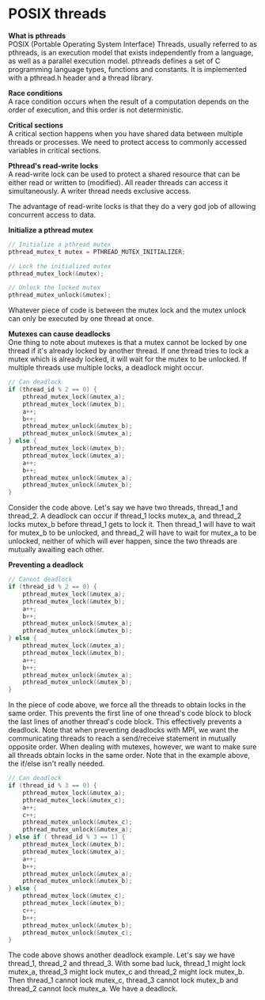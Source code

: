 # POSIX threads

**What is pthreads**\
POSIX (Portable Operating System Interface) Threads, usually referred to as pthreads, is an execution model that exists independently from a language, as well as a parallel execution model. pthreads defines a set of C programming language types, functions and constants. It is implemented with a pthread.h header and a thread library.

**Race conditions**\
A race condition occurs when the result of a computation depends on the order of execution, and this order is not deterministic.

**Critical sections**\
A critical section happens when you have shared data between multiple threads or processes. We need to protect access to commonly accessed variables in critical sections.

**Pthread's read-write locks**\
A read-write lock can be used to protect a shared resource that can be either read or written to (modified). All reader threads can access it simultaneously. A writer thread needs exclusive access.

The advantage of read-write locks is that they do a very god job of allowing concurrent access to data.

**Initialize a pthread mutex**
```C
// Initialize a pthread mutex
pthread_mutex_t mutex = PTHREAD_MUTEX_INITIALIZER;
```
```C
// Lock the initialized mutex
pthread_mutex_lock(&mutex);
```
```C
// Unlock the locked mutex
pthread_mutex_unlock(&mutex);
```
Whatever piece of code is between the mutex lock and the mutex unlock can only be executed by one thread at once.

**Mutexes can cause deadlocks**\
One thing to note about mutexes is that a mutex cannot be locked by one thread if it's already locked by another thread. If one thread tries to lock a mutex which is already locked, it will wait for the mutex to be unlocked. If multiple threads use multiple locks, a deadlock might occur.
```C
// Can deadlock
if (thread_id % 2 == 0) {
    pthread_mutex_lock(&mutex_a);
    pthread_mutex_lock(&mutex_b);
    a++;
    b++;
    pthread_mutex_unlock(&mutex_b);
    pthread_mutex_unlock(&mutex_a);
} else {
    pthread_mutex_lock(&mutex_b);
    pthread_mutex_lock(&mutex_a);
    a++;
    b++;
    pthread_mutex_unlock(&mutex_a);
    pthread_mutex_unlock(&mutex_b);
}
```
Consider the code above. Let's say we have two threads, thread_1 and thread_2. A deadlock can occur if thread_1 locks mutex_a, and thread_2 locks mutex_b before thread_1 gets to lock it. Then thread_1 will have to wait for mutex_b to be unlocked, and thread_2 will have to wait for mutex_a to be unlocked, neither of which will ever happen, since the two threads are mutually awaiting each other.

**Preventing a deadlock**
```C
// Cannot deadlock
if (thread_id % 2 == 0) {
    pthread_mutex_lock(&mutex_a);
    pthread_mutex_lock(&mutex_b);
    a++;
    b++;
    pthread_mutex_unlock(&mutex_a);
    pthread_mutex_unlock(&mutex_b);
} else {
    pthread_mutex_lock(&mutex_a);
    pthread_mutex_lock(&mutex_b);
    a++;
    b++;
    pthread_mutex_unlock(&mutex_a);
    pthread_mutex_unlock(&mutex_b);
}
```
In the piece of code above, we force all the threads to obtain locks in the same order. This prevents the first line of one thread's code block to block the last lines of another thread's code block. This effectively prevents a deadlock. Note that when preventing deadlocks with MPI, we want the communicating threads to reach a send/receive statement in mutually opposite order. When dealing with mutexes, however, we want to make sure all threads obtain locks in the same order. Note that in the example above, the if/else isn't really needed.

```C
// Can deadlock
if (thread_id % 3 == 0) {
    pthread_mutex_lock(&mutex_a);
    pthread_mutex_lock(&mutex_c);
    a++;
    c++;
    pthread_mutex_unlock(&mutex_c);
    pthread_mutex_unlock(&mutex_a);
} else if ( thread_id % 3 == 1) {
    pthread_mutex_lock(&mutex_b);
    pthread_mutex_lock(&mutex_a);
    a++;
    b++;
    pthread_mutex_unlock(&mutex_a);
    pthread_mutex_unlock(&mutex_b);
} else {
    pthread_mutex_lock(&mutex_c);
    pthread_mutex_lock(&mutex_b);
    c++;
    b++;
    pthread_mutex_unlock(&mutex_b);
    pthread_mutex_unlock(&mutex_c);
}
```
The code above shows another deadlock example. Let's say we have thread_1, thread_2 and thread_3. With some bad luck, thread_1 might lock mutex_a, thread_3 might lock mutex_c and thread_2 might lock mutex_b. Then thread_1 cannot lock mutex_c, thread_3 cannot lock mutex_b and thread_2 cannot lock mutex_a. We have a deadlock.